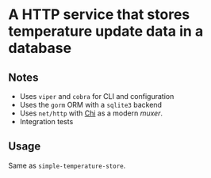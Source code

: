 # A HTTP service that stores temperature update data in a database

## Notes

- Uses `viper` and `cobra` for CLI and configuration
- Uses the `gorm` ORM with a `sqlite3` backend
- Uses `net/http` with [Chi](github.com/go-chi/chi) as a modern *muxer*.
- Integration tests

## Usage

Same as `simple-temperature-store`.